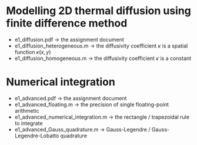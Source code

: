 # Modelling 2D thermal diffusion using finite difference method
- e1_diffusion.pdf  ->  the assignment document 
- e1_diffusion_heterogeneous.m  ->  the diffusivity coefficient $\kappa$ is a spatial function $\kappa(x,y)$
- e1_diffusion_homogeneous.m  ->  the diffusivity coefficient $\kappa$ is a constant

# Numerical integration
- e1_advanced.pdf  ->  the assignment document
- e1_advanced_floating.m  ->  the precision of single floating-point arithmetic
- e1_advanced_numerical_integration.m  ->  the rectangle / trapezoidal rule to integrate
- e1_advanced_Gauss_quadrature.m  ->  Gauss-Legendre / Gauss-Legendre-Lobatto quadrature
